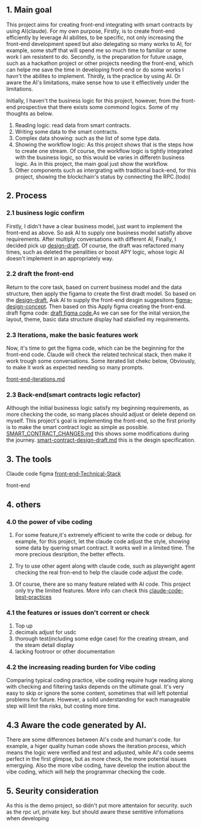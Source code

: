 ## 1. Main goal

This project aims for creating front-end integrating with smart contracts by using AI(claude). For my own purpose, Firstly, is to create front-end efficiently by leverage AI abilites, to be specific, not only increasing the front-end development speed but also delegating so many works to AI, for example, some stuff that will spend me so much time to familiar or some work I am resistent to do. Secondly, is the preparation for future usage, such as a hackathon project or other projects needing the front-end, which can helpe me save the time in developing front-end or do some works I havn't the abilites to implement. Thirdly, is the practice by using AI. Or aware the AI's limitations, make sense how to use it effiectively under the limitations.

Initially, I haven't the business logic for this project, however, from the front-end prospective that there exists some commond logics. Some of my thoughts as below.

1. Reading logic: read data from smart contracts.
2. Writing some data to the smart contracts.
3. Complex data showing: such as the list of some type data.
4. Showing the workflow logic: As this project shows that is the steps how to create one stream. Of course, the workflow logic is tightly integrated with the business logic, so this would be varies in differetn business logic. As in this project, the main goal just show the workflow.
5. Other components such as intergrating with traditional back-end, for this project, showing the blockchain's status by connecting the RPC.(todo)

## 2. Process

### 2.1 business logic confirm

Firstly, I didn't have a clear business model, just want to implement the front-end as above. So ask AI to supply one business model satisfly above requirements. After multiply conversations with different AI, Finally, I decided pick up [design-draft](design-draft.md). Of course, the draft was refactored many times, such as deleted the penalities or boost APY logic, whose logic AI doesn't implement in an appropriately way.

### 2.2 draft the front-end

Return to the core task, based on current business model and the data structure, then apply the figama to create the first dradt model. So based on the [design-draft](design-draft.md), Ask AI to supply the front-end desgin suggesitons [figma-design-concept](figma-design-concept.md). Then based on this Apply figma creating the front-end.
draft figma code:
[draft figma code](https://www.figma.com/make/QDPHHU04yXYiwjSxBL7gg0/Dashboard-Layout-Design?node-id=0-4&t=Rd0jeIwtrvzGD3uF-1),As we can see for the inital version,the layout, theme, basic data structure display had staisfied my requirements.

### 2.3 Iterations, make the basic features work

Now, it's time to get the figma code, which can be the beginning for the front-end code. Claude will check the related technical stack, then make it work trough some conversations.
Some iterated list chekc below, Obviously, to make it work as expected needing so many prompts.

[front-end-iterations.md](front-end-iterations.md)

### 2.3 Back-end(smart contracts logic refactor)

Although the initial businesss logic satisfy my beginning requirements, as more checking the code, so mang places should adjust or delete depend on myself. This project's goal is implementing the front-end, so the first priority is to make the smart contract logic as simple as possible. [SMART_CONTRACT_CHANGES.md](SMART_CONTRACT_CHANGES.md) this shows some modifications during the journey. [smart-contract-design-draft.md](design-draft.md) this is the desgin specification.

## 3. The tools

Claude code
figma
[front-end-Technical-Stack](Technical-Stack.md)

front-end

## 4. others

### 4.0 the power of vibe coding

1. For some feature,it's extremely efficient to write the code or debug. for example, for this project, let the claude code adjust the style, showing some data by quering smart contract. It works well in a limited time. The more precious desription, the better effects.

2. Try to use other agent along with claude code, such as playwright agent checking the real fron-end to help the claude code adjust the code.

3. Of course, there are so many feature related with AI code. This project only try the limited features. More info can check this [claude-code-best-practices](https://www.anthropic.com/engineering/claude-code-best-practices)

### 4.1 the features or issues don't corrent or check

1.  Top up
2.  decimals adjust for usdc
3.  thorough test(including some edge case) for the creating stream, and the steam detail display
4.  lacking footroor or other documentation

### 4.2 the increasing reading burden for Vibe coding

Comparing typical coding practice, vibe coding require huge reading along with checking and filtering tasks depends on the ultimate goal. It's very easy to skip or ignore the some content, sometimes that will left potential problems for future. However, a solid understanding for each manageable step will limit the risks, but costing more time.

## 4.3 Aware the code generated by AI.

There are some differences between AI's code and human's code. for example, a higer quality human code shows the iteration process, which means the logic were verified and test and adjusted, while AI's code seems perfect in the first glimpse, but as more check, the more potential issues emergying. Also the more vibe coding, have develop the inution about the vibe coding, which will help the programmar checking the code.

## 5. Seurity consideration

As this is the demo project, so didn't put more attentaion for security. such as the rpc url, private key. but should aware these sentitive infomations when developing
